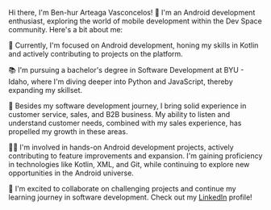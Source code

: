 Hi there, I'm Ben-hur Arteaga Vasconcelos! 👋
I'm an Android development enthusiast, exploring the world of mobile development within the Dev Space community. Here's a bit about me:

🔭 Currently, I'm focused on Android development, honing my skills in Kotlin and actively contributing to projects on the platform.



📚 I'm pursuing a bachelor's degree in Software Development at BYU - Idaho, where I'm diving deeper into Python and JavaScript, thereby expanding my skillset.



💼 Besides my software development journey, I bring solid experience in customer service, sales, and B2B business. My ability to listen and understand customer needs, combined with my sales experience, has propelled my growth in these areas.



👨‍💻 I'm involved in hands-on Android development projects, actively contributing to feature improvements and expansion. I'm gaining proficiency in technologies like Kotlin, XML, and Git, while continuing to explore new opportunities in the Android universe.



🚀 I'm excited to collaborate on challenging projects and continue my learning journey in software development. Check out my [LinkedIn](https://linkedin.com/in/benvasconcelos) profile!


